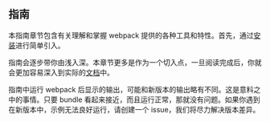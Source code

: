 ## 指南

本指南章节包含有关理解和掌握 webpack 提供的各种工具和特性。首先，通过[安装](https://www.webpackjs.com/guides/installation)进行简单引入。

指南会逐步带你由浅入深。本章节更多是作为一个切入点，一旦阅读完成后，你就会更加容易深入到实际的[文档](https://www.webpackjs.com/configuration)中。

指南中运行 webpack 后显示的输出，可能和新版本的输出略有不同。这是意料之中的事情。只要 bundle 看起来接近，而且运行正常，那就没有问题。如果你遇到在新版本中，示例无法良好运行，请创建一个 issue，我们将尽力解决版本差异。